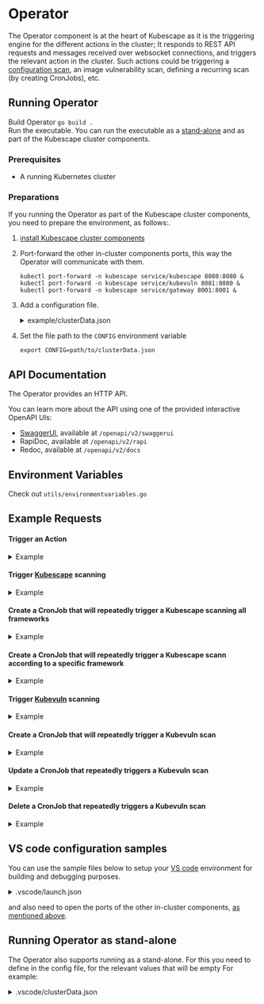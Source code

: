 
# Operator 

The Operator component is at the heart of Kubescape as it is the triggering engine for the different actions in the cluster; It responds to REST API requests and messages received over websocket connections, and triggers the relevant action in the cluster. Such actions could be triggering a [configuration scan](https://www.armosec.io/blog/ci-cd-security/?utm_source=github&utm_medium=repository), an image vulnerability scan, defining a recurring scan (by creating CronJobs), etc.

## Running Operator
Build Operator `go build .`  
Run the executable. You can run the executable as a [stand-alone](https://github.com/kubescape/operator#running-operator--as-standalone) and as part of the Kubescape cluster components.  
### Prerequisites
 * A running Kubernetes cluster
### Preparations
If you running the Operator as part of the Kubescape cluster components, you need to prepare the environment, as follows:.  

 1. [install Kubescape cluster components](https://github.com/armosec/armo-helm#installing-armo-cluster-components-in-a-kubernetes-cluster-using-helm)
 2. Port-forward the other in-cluster components ports, this way the Operator will communicate with them.


	```    
	kubectl port-forward -n kubescape service/kubescape 8080:8080 & 
	kubectl port-forward -n kubescape service/kubevuln 8081:8080 & 
	kubectl port-forward -n kubescape service/gateway 8001:8001 &
	```

 3. Add a configuration file.  
	<details><summary>example/clusterData.json</summary>

	   ```json5 
		{
	       "gatewayWebsocketURL": "127.0.0.1:8001",
	       "gatewayRestURL": "127.0.0.1:8002",
	       "kubevulnURL": "127.0.0.1:8081",
	       "kubescapeURL": "127.0.0.1:8080",
	       "eventReceiverRestURL": "https://report.armo.cloud",
	       "eventReceiverWebsocketURL": "wss://report.armo.cloud",
	       "rootGatewayURL": "wss://ens.euprod1.cyberarmorsoft.com/v1/waitfornotification",
	       "accountID": "*********************",
	       "clusterName": "******", } 
	```
	</details>
   
 4. Set the file path to the `CONFIG` environment variable 
     ```
     export CONFIG=path/to/clusterData.json
     ```
     
## API Documentation

The Operator provides an HTTP API.

You can learn more about the API using one of the provided interactive OpenAPI UIs:
- [SwaggerUI](https://www.armosec.io/blog/introducing-kubescape-open-api-framework/?utm_source=github&utm_medium=repository), available at `/openapi/v2/swaggerui`
- RapiDoc, available at `/openapi/v2/rapi`
- Redoc, available at `/openapi/v2/docs`

## Environment Variables

Check out `utils/environmentvariables.go`

## Example Requests
#### Trigger an Action
<details><summary>Example</summary>

```
curl -X POST http://<Kuntroller-url>/v1/triggerAction
   -H 'Content-Type: application/json'
   -d '{
	    "commands": [
		{
		    "CommandName": "scan",
		    "WildWlid": "wlid://cluster-minikube-v1"
		}
	    ]
	}'
```
</details>

#### Trigger [Kubescape](https://github.com/armosec/kubescape) scanning
<details><summary>Example</summary>

```
curl -X POST \
   -H 'Content-Type: application/json' \
   -d '{
	    "commands": [
		{
		    "CommandName": "kubescapeScan",
		    "args": {
			"scanV1": {
			    "submit": true
			}
		    }
		}
	    ]
	}' \
   http://127.0.0.1:4002/v1/triggerAction
```
</details>

#### Create a CronJob that will repeatedly trigger a Kubescape scanning all frameworks
<details><summary>Example</summary>

```
curl -X POST \
   -H 'Content-Type: application/json' \
   -d '{
	    "commands": [
		{
		    "CommandName": "setKubescapeCronJob",
		    "args": {
			"kubescapeJobParams": {
			    "cronTabSchedule": "* * * * *"
			},
			"scanV1": {
			    "submit": true
			}
		    }
		}
	    ]
	}' \
   http://127.0.0.1:4002/v1/triggerAction
```
</details>

#### Create a CronJob that will repeatedly trigger a Kubescape scann according to a specific framework
<details><summary>Example</summary>

```
curl -X POST \
   -H 'Content-Type: application/json' \
   -d '{
	    "commands": [
		{
		    "CommandName": "setKubescapeCronJob",
		    "args": {
			"kubescapeJobParams": {
			    "cronTabSchedule": "* * * * *"
			},
			"scanV1": {
			    "submit": true,
			    "targetType": "framework",
			    "targetNames": [
				"nsa"
			    ]
			}
		    }
		}
	    ]
	}' \
   http://127.0.0.1:4002/v1/triggerAction
```
</details>

#### Trigger [Kubevuln](https://github.com/kubescape/kubevuln) scanning
<details><summary>Example</summary>

```
curl -X POST \
   -H 'Content-Type: application/json' \
   -d '{
	    "commands": [
		{
		    "CommandName": "scan",
		    "WildWlid": "wlid://cluster-minikube-v1"
		}
	    ]
	}' \
   http://127.0.0.1:4002/v1/triggerAction
```
</details>

#### Create a CronJob that will repeatedly trigger a Kubevuln scan
<details><summary>Example</summary>

```
curl -X POST \
   -H 'Content-Type: application/json' \
   -d '{
         "commands": [
            {
                  "CommandName": "setVulnScanCronJob",
                  "WildWlid": "wlid://cluster-minikube/namespace-systest-ns-chj8",
                  "args": {
                     "jobParams": {
                        "cronTabSchedule": "* * * * *"
                     }
                  }
            }
         ]
      }' \
   http://127.0.0.1:4002/v1/triggerAction
```
</details>

#### Update a CronJob that repeatedly triggers a Kubevuln scan
<details><summary>Example</summary>

```
curl -X POST \
   -H 'Content-Type: application/json' \
   -d '{
         "commands": [
            {
                  "CommandName": "updateVulnScanCronJob",
                  "args": {
                     "jobParams": {
                        "cronTabSchedule": "* * * * *",
                        "name": "vuln-scan-scheduled-2393196145723502557"
                     }
                  }
            }
         ]
      }' \
   http://127.0.0.1:4002/v1/triggerAction
```
</details>

#### Delete a CronJob that repeatedly triggers a Kubevuln scan
<details><summary>Example</summary>

```
curl -X POST \
   -H 'Content-Type: application/json' \
   -d '{
         "commands": [
            {
                  "CommandName": "deleteVulnScanCronJob",
                  "args": {
                     "jobParams": {
                        "cronTabSchedule": "2 0 * * *",
                        "name": "vuln-scan-scheduled-605400646375517620"
                     }
                  }
            }
         ]
      }' \
   http://127.0.0.1:4002/v1/triggerAction
```
</details>  
	
## VS code configuration samples

You can use the sample files below to setup your [VS code](https://www.armosec.io/blog/securing-ci-cd-pipelines-security-gates/?utm_source=github&utm_medium=repository) environment for building and debugging purposes.

<details><summary>.vscode/launch.json</summary>

```json5
{
    "version": "0.2.0",
    "configurations": [
        {
            "name": "Launch Package",
            "type": "go",
            "request": "launch",
            "mode": "auto",
            "program":  "${workspaceRoot}",
                 "env": {
                     "PORT": "4002",
                     "NAMESPACE": "kubescape",
                     "CONFIG": "${workspaceRoot}/.vscode/clusterData.json",
            },
            "args": [
                "-alsologtostderr", "-v=4", "2>&1"
            ]
        }
    ]
}
```
We configured the Operator to listen to port 4002, and define the configuration in the clusterData.json file [as mentioned above](https://github.com/kubescape/operator#preparations).
</details>

and also need to open the ports of the other in-cluster components, [as mentioned above](https://github.com/kubescape/operator#preparations).
    
## Running Operator as stand-alone

The Operator also supports running as a stand-alone.
For this you need to define in the config file, for the relevant values that will be empty
For example:
<details><summary>.vscode/clusterData.json</summary>

```json5
{
    "gatewayWebsocketURL": "",
    "gatewayRestURL": "",
    "kubevulnURL": "",
    "kubescapeURL": "",
    "eventReceiverRestURL": "",
    "eventReceiverWebsocketURL": "",
    "rootGatewayURL": "",
    "accountID": "*********************",
    "clusterName": "******"
}
```
</details>
